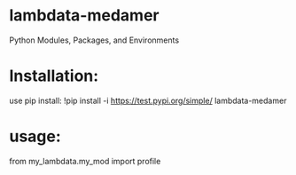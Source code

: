 # lambdata-medamer
Python Modules, Packages, and Environments

# Installation:
use pip install:
!pip install -i https://test.pypi.org/simple/ lambdata-medamer

# usage:
from my_lambdata.my_mod import profile